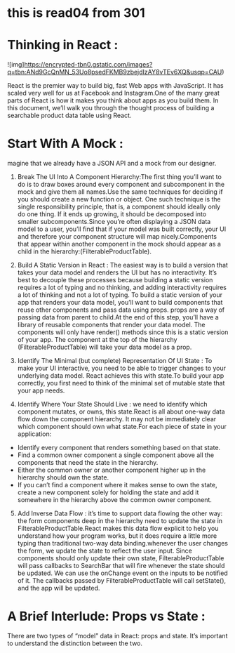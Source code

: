 # this is read04 from 301
# Thinking in React :

![img]https://encrypted-tbn0.gstatic.com/images?q=tbn:ANd9GcQnMN_53Uo8psedFKMB9zbejdIzAY8vTEv6XQ&usqp=CAU)

React is the premier way to build big, fast Web apps with JavaScript. It has scaled very well for us at Facebook and Instagram.One of the many great parts of React is how it makes you think about apps as you build them. In this document, we’ll walk you through the thought process of building a searchable product data table using React.

# Start With A Mock :
magine that we already have a JSON API and a mock from our designer.
 1.  Break The UI Into A Component Hierarchy:The first thing you’ll want to do is to draw boxes around every component and subcomponent in the mock and give them all names.Use the same techniques for deciding if you should create a new function or object. One such technique is the single responsibility principle, that is, a component should ideally only do one thing. If it ends up growing, it should be decomposed into smaller subcomponents.Since you’re often displaying a JSON data model to a user, you’ll find that if your model was built correctly, your UI and therefore your component structure will map nicely.Components that appear within another component in the mock should appear as a child in the hierarchy:(FilterableProductTable).

 2. Build A Static Version in React :
 The easiest way is to build a version that takes your data model and renders the UI but has no interactivity. It’s best to decouple these processes because building a static version requires a lot of typing and no thinking, and adding interactivity requires a lot of thinking and not a lot of typing. To build a static version of your app that renders your data model, you’ll want to build components that reuse other components and pass data using props. props are a way of passing data from parent to child.At the end of this step, you’ll have a library of reusable components that render your data model. The components will only have render() methods since this is a static version of your app. The component at the top of the hierarchy (FilterableProductTable) will take your data model as a prop.

 3. Identify The Minimal (but complete) Representation Of UI State :
 To make your UI interactive, you need to be able to trigger changes to your underlying data model. React achieves this with state.To build your app correctly, you first need to think of the minimal set of mutable state that your app needs.

 4. Identify Where Your State Should Live :
 we need to identify which component mutates, or owns, this state.React is all about one-way data flow down the component hierarchy. It may not be immediately clear which component should own what state.For each piece of state in your application:

   * Identify every component that renders something based on that state.
   * Find a common owner component a single component above all the components that need the state in the hierarchy.
   * Either the common owner or another component higher up in the hierarchy should own the state.
   * If you can’t find a component where it makes sense to own the state, create a new component solely for holding the state and add it somewhere in the hierarchy above the common owner component.

 5. Add Inverse Data Flow :
  it’s time to support data flowing the other way: the form components deep in the hierarchy need to update the state in FilterableProductTable.React makes this data flow explicit to help you understand how your program works, but it does require a little more typing than traditional two-way data binding.whenever the user changes the form, we update the state to reflect the user input. Since components should only update their own state, FilterableProductTable will pass callbacks to SearchBar that will fire whenever the state should be updated. We can use the onChange event on the inputs to be notified of it. The callbacks passed by FilterableProductTable will call setState(), and the app will be updated.  

 # A Brief Interlude: Props vs State :
 There are two types of “model” data in React: props and state. It’s important to understand the distinction between the two.


